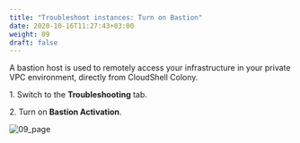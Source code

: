 ```yaml
---
title: "Troubleshoot instances: Turn on Bastion"
date: 2020-10-16T11:27:43+03:00
weight: 09
draft: false
---
```


A bastion host is used to remotely access your infrastructure in your private VPC environment, directly from CloudShell Colony.

1\. Switch to the __Troubleshooting__ tab.

2\. Turn on __Bastion Activation__.

 ![09_page](/images/module2/09_page.png)

